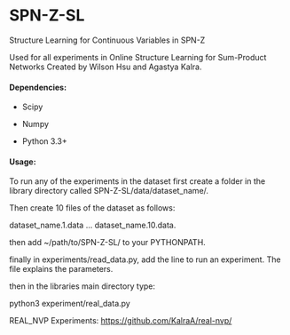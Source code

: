 # SPN-Z-SL
Structure Learning for Continuous Variables in SPN-Z

Used for all experiments in Online Structure Learning for Sum-Product Networks
Created by Wilson Hsu and Agastya Kalra.

#### Dependencies:
- Scipy

- Numpy

- Python 3.3+

#### Usage:

To run any of the experiments in the dataset first create a folder in the library directory called SPN-Z-SL/data/dataset_name/.

Then create 10 files of the dataset as follows:

dataset_name.1.data ... dataset_name.10.data.

then add ~/path/to/SPN-Z-SL/ to your PYTHONPATH.

finally in experiments/read_data.py, add the line to run an experiment. The file explains the parameters.

then in the libraries main directory type:

python3 experiment/real_data.py


REAL_NVP Experiments: https://github.com/KalraA/real-nvp/
